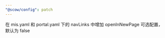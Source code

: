 ```yaml
---
"@scow/config": patch
---
```


在 mis.yaml 和 portal.yaml 下的 navLinks 中增加 openInNewPage 可选配置，默认为 false
